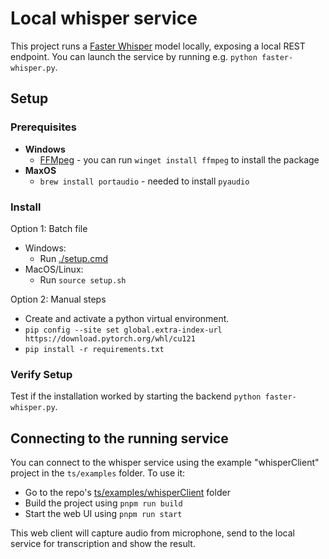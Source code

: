 # Local whisper service

This project runs a [Faster Whisper](https://github.com/SYSTRAN/faster-whisper) model locally, exposing a local REST endpoint.
You can launch the service by running e.g. `python faster-whisper.py`.

## Setup

### Prerequisites

- **Windows**
  - [FFMpeg](https://www.gyan.dev/ffmpeg/builds/) - you can run `winget install ffmpeg` to install the package
- **MaxOS**
  - `brew install portaudio` - needed to install `pyaudio`

### Install

Option 1: Batch file

- Windows:
  - Run [./setup.cmd](./setup.cmd)
- MacOS/Linux:
  - Run `source setup.sh`

Option 2: Manual steps

- Create and activate a python virtual environment.
- `pip config --site set global.extra-index-url https://download.pytorch.org/whl/cu121`
- `pip install -r requirements.txt`

### Verify Setup

Test if the installation worked by starting the backend `python faster-whisper.py`.

## Connecting to the running service

You can connect to the whisper service using the example "whisperClient" project in the `ts/examples` folder. To use it:

- Go to the repo's [ts/examples/whisperClient](../../ts/examples/whisperClient/) folder
- Build the project using `pnpm run build`
- Start the web UI using `pnpm run start`

This web client will capture audio from microphone, send to the local service for transcription and show the result.
